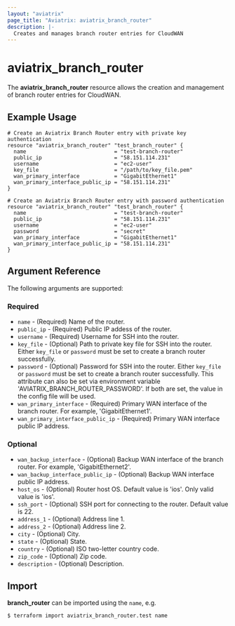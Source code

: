 ```yaml
---
layout: "aviatrix"
page_title: "Aviatrix: aviatrix_branch_router"
description: |-
  Creates and manages branch router entries for CloudWAN
---
```


# aviatrix_branch_router

The **aviatrix_branch_router** resource allows the creation and management of branch router entries for CloudWAN.

## Example Usage

```hcl
# Create an Aviatrix Branch Router entry with private key authentication
resource "aviatrix_branch_router" "test_branch_router" {
  name                            = "test-branch-router"
  public_ip                       = "58.151.114.231"
  username                        = "ec2-user"
  key_file                        = "/path/to/key_file.pem"
  wan_primary_interface           = "GigabitEthernet1"
  wan_primary_interface_public_ip = "58.151.114.231"
}
```

```hcl
# Create an Aviatrix Branch Router entry with password authentication
resource "aviatrix_branch_router" "test_branch_router" {
  name                            = "test-branch-router"
  public_ip                       = "58.151.114.231"
  username                        = "ec2-user"
  password                        = "secret"
  wan_primary_interface           = "GigabitEthernet1"
  wan_primary_interface_public_ip = "58.151.114.231"
}
```

## Argument Reference

The following arguments are supported:

### Required
* `name` - (Required) Name of the router.
* `public_ip` - (Required) Public IP addess of the router.
* `username` - (Required) Username for SSH into the router.
* `key_file` - (Optional) Path to private key file for SSH into the router. Either `key_file` or `password` must be set to create a branch router successfully.
* `password` - (Optional) Password for SSH into the router. Either `key_file` or `password` must be set to create a branch router successfully. This attribute can also be set via environment variable 'AVIATRIX_BRANCH_ROUTER_PASSWORD'. If both are set, the value in the config file will be used.
* `wan_primary_interface` - (Required) Primary WAN interface of the branch router. For example, 'GigabitEthernet1'.
* `wan_primary_interface_public_ip` - (Required) Primary WAN interface public IP address.

### Optional
* `wan_backup_interface` - (Optional) Backup WAN interface of the branch router. For example, 'GigabitEthernet2'.
* `wan_backup_interface_public_ip` - (Optional) Backup WAN interface public IP address.
* `host_os` - (Optional) Router host OS.  Default value is 'ios'. Only valid value is 'ios'.
* `ssh_port` - (Optional) SSH port for connecting to the router. Default value is 22.
* `address_1` - (Optional) Address line 1.
* `address_2` - (Optional) Address line 2.
* `city` - (Optional) City.
* `state` - (Optional) State.
* `country` - (Optional) ISO two-letter country code.
* `zip_code` - (Optional) Zip code.
* `description` - (Optional) Description.

## Import

**branch_router** can be imported using the `name`, e.g.

```
$ terraform import aviatrix_branch_router.test name
```
